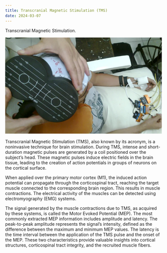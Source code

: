 ```yaml
---
title: Transcranial Magnetic Stimulation (TMS)
date: 2024-03-07
---
```


Transcranial Magnetic Stimulation.

![A](tms.jpg)

<!--more-->

Transcranial Magnetic Stimulation (TMS), also known by its acronym, is a noninvasive technique for brain stimulation. During TMS, intense and short-duration magnetic pulses are generated by a coil positioned over the subject’s head. These magnetic pulses induce electric fields in the brain tissue, leading to the creation of action potentials in groups of neurons on the cortical surface.

When applied over the primary motor cortex (M1), the induced action potential can propagate through the corticospinal tract, reaching the target muscle connected to the corresponding brain region. This results in muscle contractions. The electrical activity of the muscles can be detected using electromyography (EMG) systems.

The signal generated by the muscle contractions due to TMS, as acquired by these systems, is called the Motor Evoked Potential (MEP). The most commonly extracted MEP information includes amplitude and latency. The peak-to-peak amplitude represents the signal’s intensity, defined as the difference between the maximum and minimum MEP values. The latency is the time interval between the application of the TMS pulse and the onset of the MEP. These two characteristics provide valuable insights into cortical structures, corticospinal tract integrity, and the recruited muscle fibers.







